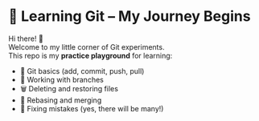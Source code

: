 # 🚀 Learning Git – My Journey Begins

Hi there! 👋  
Welcome to my little corner of Git experiments.  
This repo is my **practice playground** for learning:

- 📌 Git basics (add, commit, push, pull)
- 🌿 Working with branches
- 🗑 Deleting and restoring files
- 🔄 Rebasing and merging
- 🐛 Fixing mistakes (yes, there will be many!)




